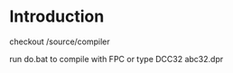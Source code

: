 # Introduction #

checkout /source/compiler

run do.bat to compile with FPC
or type DCC32 abc32.dpr
